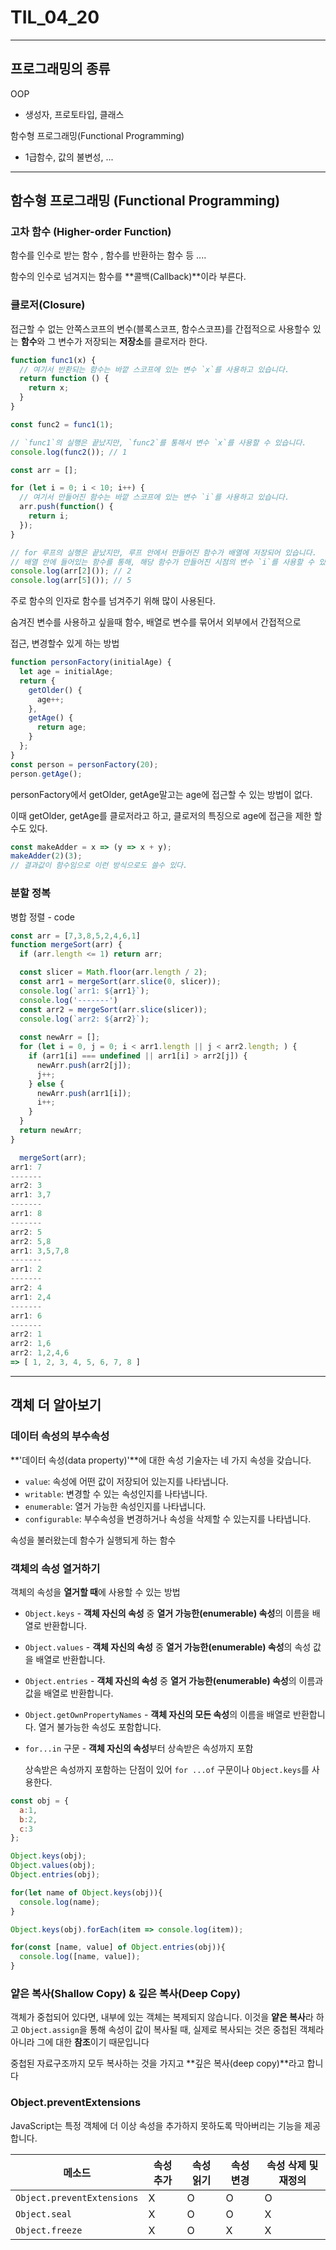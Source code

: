 # TIL_04_20

---

## 프로그래밍의 종류

OOP

- 생성자, 프로토타입, 클래스

함수형 프로그래밍(Functional Programming)

- 1급함수, 값의 불변성, ... 

---

## 함수형 프로그래밍 (Functional Programming)

### 고차 함수 (Higher-order Function)

함수를 인수로 받는 함수 , 함수를 반환하는 함수 등 ....

함수의 인수로 넘겨지는 함수를 **콜백(Callback)**이라 부른다.



### 클로저(Closure)

접근할 수 없는 안쪽스코프의 변수(블록스코프, 함수스코프)를 간접적으로 사용할수 있는 **함수**와 그 변수가 저장되는 **저장소**를 클로저라 한다.

```js
function func1(x) {
  // 여기서 반환되는 함수는 바깥 스코프에 있는 변수 `x`를 사용하고 있습니다.
  return function () {
    return x;
  }
}

const func2 = func1(1);

// `func1`의 실행은 끝났지만, `func2`를 통해서 변수 `x`를 사용할 수 있습니다.
console.log(func2()); // 1
```

```js
const arr = [];

for (let i = 0; i < 10; i++) {
  // 여기서 만들어진 함수는 바깥 스코프에 있는 변수 `i`를 사용하고 있습니다.
  arr.push(function() {
    return i;
  });
}

// for 루프의 실행은 끝났지만, 루프 안에서 만들어진 함수가 배열에 저장되어 있습니다.
// 배열 안에 들어있는 함수를 통해, 해당 함수가 만들어진 시점의 변수 `i`를 사용할 수 있습니다.
console.log(arr[2]()); // 2
console.log(arr[5]()); // 5
```

주로 함수의 인자로 함수를 넘겨주기 위해 많이 사용된다.

숨겨진 변수를 사용하고 싶을때 함수, 배열로 변수를 묶어서 외부에서 간접적으로

접근, 변경할수 있게 하는 방법

```js
function personFactory(initialAge) {
  let age = initialAge;
  return {
    getOlder() {
      age++;
    },
    getAge() {
      return age;
    }
  };
}
const person = personFactory(20);
person.getAge();
```

personFactory에서 getOlder, getAge말고는 age에 접근할 수 있는 방법이 없다.

이때 getOlder, getAge를 클로저라고 하고, 클로저의 특징으로 age에 접근을 제한 할수도 있다.

```js
const makeAdder = x => (y => x + y);
makeAdder(2)(3);
// 결과값이 함수임으로 이런 방식으로도 쓸수 있다.
```

### 분할 정복

병합 정렬 - code

```js
const arr = [7,3,8,5,2,4,6,1]
function mergeSort(arr) {
  if (arr.length <= 1) return arr;

  const slicer = Math.floor(arr.length / 2);
  const arr1 = mergeSort(arr.slice(0, slicer));
  console.log(`arr1: ${arr1}`);
  console.log('-------')
  const arr2 = mergeSort(arr.slice(slicer));
  console.log(`arr2: ${arr2}`);
  
  const newArr = [];
  for (let i = 0, j = 0; i < arr1.length || j < arr2.length; ) {
    if (arr1[i] === undefined || arr1[i] > arr2[j]) {
      newArr.push(arr2[j]);
      j++;
    } else {
      newArr.push(arr1[i]);
      i++;
    }
  }
  return newArr;
}
```

```js
  mergeSort(arr);
arr1: 7
-------
arr2: 3
arr1: 3,7
-------
arr1: 8
-------
arr2: 5
arr2: 5,8
arr1: 3,5,7,8
-------
arr1: 2
-------
arr2: 4
arr1: 2,4
-------
arr1: 6
-------
arr2: 1
arr2: 1,6
arr2: 1,2,4,6
=> [ 1, 2, 3, 4, 5, 6, 7, 8 ]
```

---

## 객체 더 알아보기

### 데이터 속성의 부수속성 

**'데이터 속성(data property)'**에 대한 속성 기술자는 네 가지 속성을 갖습니다.

- `value`: 속성에 어떤 값이 저장되어 있는지를 나타냅니다.
- `writable`: 변경할 수 있는 속성인지를 나타냅니다.
- `enumerable`: 열거 가능한 속성인지를 나타냅니다.
- `configurable`: 부수속성을 변경하거나 속성을 삭제할 수 있는지를 나타냅니다.

속성을 불러왔는데 함수가 실행되게 하는 함수

### 객체의 속성 열거하기

객체의 속성을 **열거할 때**에 사용할 수 있는 방법

- `Object.keys` - **객체 자신의 속성** 중 **열거 가능한(enumerable) 속성**의 이름을 배열로 반환합니다.

- `Object.values` - **객체 자신의 속성** 중 **열거 가능한(enumerable) 속성**의 속성 값을 배열로 반환합니다.

- `Object.entries` - **객체 자신의 속성** 중 **열거 가능한(enumerable) 속성**의 이름과 값을 배열로 반환합니다.

- `Object.getOwnPropertyNames` - **객체 자신의 모든 속성**의 이름을 배열로 반환합니다. 열거 불가능한 속성도 포함합니다.

- `for...in` 구문 - **객체 자신의 속성**부터 상속받은 속성까지 포함

  상속받은 속성까지 포함하는 단점이 있어 `for ...of` 구문이나 `Object.keys`를 사용한다.

```js
const obj = {
  a:1,
  b:2,
  c:3
};

Object.keys(obj);
Object.values(obj);
Object.entries(obj);

for(let name of Object.keys(obj)){
  console.log(name);
}

Object.keys(obj).forEach(item => console.log(item));

for(const [name, value] of Object.entries(obj)){
  console.log([name, value]);
}
```



### 얕은 복사(Shallow Copy) & 깊은 복사(Deep Copy)

객체가 중첩되어 있다면, 내부에 있는 객체는 복제되지 않습니다. 이것을 **얕은 복사**라 하고 `Object.assign`을 통해 속성이 값이 복사될 때, 실제로 복사되는 것은 중첩된 객체라 아니라 그에 대한 **참조**이기 때문입니다

중첩된 자료구조까지 모두 복사하는 것을 가지고 **깊은 복사(deep copy)**라고 합니다



### Object.preventExtensions

JavaScript는 특정 객체에 더 이상 속성을 추가하지 못하도록 막아버리는 기능을 제공합니다.

| 메소드                     | 속성 추가 | 속성 읽기 | 속성 변경 | 속성 삭제 및 재정의 |
| -------------------------- | --------- | --------- | --------- | ------------------- |
| `Object.preventExtensions` | X         | O         | O         | O                   |
| `Object.seal`              | X         | O         | O         | X                   |
| `Object.freeze`            | X         | O         | X         | X                   |